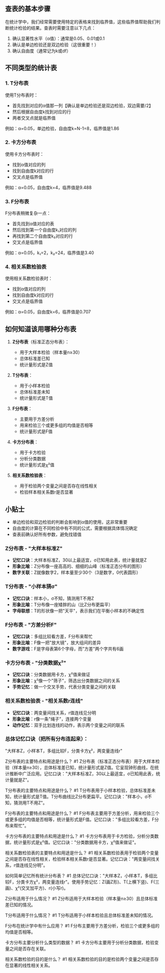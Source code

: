 

## 查表的基本步骤

在统计学中，我们经常需要使用特定的表格来找到临界值，这些临界值帮助我们判断统计检验的结果。查表时需要注意以下几点：

1. 确认显著性水平（α值）：通常是0.05、0.01或0.1
2. 确认是单边检验还是双边检验（这很重要！）
3. 确认自由度（通常记为k或df）

## 不同类型的统计表

### 1. T分布表

使用T分布表时：

- 首先找到对应的α值那一列【确认是单边检验还是双边检验，双边需要/2】
- 然后根据自由度k找到对应的行
- 两者交叉点就是临界值

例如：α=0.05，单边检验，自由度k=N-1=8，临界值是1.86

### 2. 卡方分布表

使用卡方分布表时：

- 找到α值对应的列
- 找到自由度k对应的行
- 交叉点是临界值

例如：α=0.05，自由度k=4，临界值是9.488

### 3. F分布表

F分布表稍微复杂一点：

- 首先找到α值对应的表
- 然后找到第一个自由度k₁对应的列
- 再找到第二个自由度k₂对应的行
- 交叉点是临界值

例如：α=0.05，k₁=2，k₂=24，临界值是3.40

### 4. 相关系数检验表

使用相关系数检验表时：

- 找到α值对应的列
- 找到自由度k对应的行
- 交叉点是临界值

例如：α=0.05，自由度k=6，临界值是0.707

## 如何知道该用哪种分布表

1. **Z分布表**（标准正态分布表）：
    
    - 用于大样本检验（样本量n≥30）
    - 总体标准差已知
    - 统计量形式是Z值
2. **T分布表**：
    
    - 用于小样本检验
    - 总体标准差未知
    - 统计量形式是T值
3. **F分布表**：
    
    - 主要用于方差分析
    - 用来检验三个或更多组的均值是否相等
    - 统计量形式是F值
4. **卡方分布表**：
    
    - 用于卡方检验
    - 分析分类数据
    - 统计量形式是χ²值
5. **相关系数检验表**：
    
    - 用于检验两个变量之间是否存在线性相关
    - 检验样本相关系数r是否显著

## 小贴士

- 单边检验和双边检验的判断会影响到α值的使用，这非常重要
- 自由度的计算在不同检验中有不同的公式，需要根据具体情况确定
- 查表前确认好所有参数，避免找错值

### Z分布表 - "大样本标准Z"

- **记忆口诀**：大样本标准Z，30以上最适宜，σ已知用此表，统计量就是Z
- **形象比喻**：Z分布像一座高高的、细细的山峰（标准正态分布的图形）
- **数字关联**：Z就像数字2，样本量至少30个（3是数字，0代表圆形）

### T分布表 - "小样本猜σ"

- **记忆口诀**：样本小，σ不知，猜测用T不用Z
- **形象比喻**：T分布像一座矮胖的山（比Z分布更扁平）
- **字母联想**：T的形状像一把"天平"，表示我们在平衡小样本的不确定性

### F分布表 - "方差分析F"

- **记忆口诀**：多组比较看方差，F分布来帮忙
- **形象比喻**：F像一把"放大镜"，放大组间的差异
- **数字游戏**：F是字母表第6个字母，而"方差"两个字共有6画

### 卡方分布表 - "分类数据χ²"

- **记忆口诀**：分类数据用卡方，χ²值来做证
- **形象比喻**：χ²像一个"筛子"，筛选出分类数据之间的关系
- **手势记忆**：做一个交叉手势，代表分类变量之间的关联

### 相关系数检验表 - "相关系数r连线"

- **记忆口诀**：两变量间找关系，r值连线见分明
- **形象比喻**：r像一条"绳子"，连接两个变量
- **动作记忆**：双手比划连线的动作，表示两个变量之间的联系

### 总体记忆口诀（把所有分布连起来）：

"大样本Z，小样本T，多组比较F，分类卡方χ²，两变量连线r"



Z分布表的主要特点和用途是什么？
  #1 
Z分布表（标准正态分布表）用于大样本检验（样本量n≥30），总体标准差已知，统计量形式是Z值。它呈现钟形曲线，在统计推断中广泛应用。记忆口诀："大样本标准Z，30以上最适宜，σ已知用此表，统计量就是Z"。
<!--ID: 1746017155349-->


T分布表的主要特点和用途是什么？
  #1 
T分布表用于小样本检验，总体标准差未知，统计量形式是T值。T分布曲线比Z分布更扁平。记忆口诀："样本小，σ不知，猜测用T不用Z"。
<!--ID: 1746017155360-->


F分布表的主要特点和用途是什么？
  #1 
F分布表主要用于方差分析，用来检验三个或更多组的均值是否相等，统计量形式是F值。记忆口诀："多组比较看方差，F分布来帮忙"。
<!--ID: 1746017155371-->


卡方分布表的主要特点和用途是什么？
  #1 
卡方分布表用于卡方检验，分析分类数据，统计量形式是χ²值。记忆口诀："分类数据用卡方，χ²值来做证"。
<!--ID: 1746017155383-->


相关系数检验表的主要特点和用途是什么？
  #1 
相关系数检验表用于检验两个变量之间是否存在线性相关，检验样本相关系数r是否显著。记忆口诀："两变量间找关系，r值连线见分明"。
<!--ID: 1746017155395-->


如何简单记忆所有统计分布表？
  #1 
总体记忆口诀："大样本Z，小样本T，多组比较F，分类卡方χ²，两变量连线r"。使用手势记忆：Z(画Z形)、T(上横下竖)、F(三画)、χ²(交叉加平方)、r(小写r)。
<!--ID: 1746017155405-->


Z分布适用于什么情况？
  #1 
Z分布适用于大样本检验（样本量n≥30）且总体标准差已知的情况。
<!--ID: 1746017155417-->


T分布适用于什么情况？
  #1 
T分布适用于小样本检验且总体标准差未知的情况。
<!--ID: 1746017155427-->


F分布在统计学中有什么应用？
  #1 
F分布主要用于方差分析，检验三个或更多组的均值是否相等。
<!--ID: 1746017155437-->


卡方分布主要分析什么类型的数据？
  #1 
卡方分布主要用于分析分类数据，检验变量之间是否存在关联。
<!--ID: 1746017155448-->


相关系数检验的目的是什么？
  #1 
相关系数检验的目的是检验两个变量之间是否存在显著的线性相关关系。
<!--ID: 1746017155459-->

